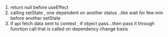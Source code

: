 
1. return null before useEffect 
2. calling setState , one dependent on another status ..like wait for few min before another setState 
3. if api fetch data sent to context , if object pass...then pass it through function call that is called on dependency change basis
